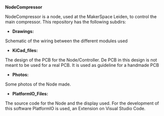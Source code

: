**NodeCompressor**

NodeCompressor is a node, used at the MakerSpace Leiden, to control the main compressor. This repository has the following subdirs:

- **Drawings:**

Schematic of the wiring between the different modules used

- **KiCad\_files:**

The design of the PCB for the Node/Controller. De PCB in this design is not meant to be used for a real PCB. It is used as guideline for a handmade PCB

- **Photos:**

Some photos of the Node made.

- **PlatformIO\_Files:**

The source code for the Node and the display used. For the development of this software PlatformIO is used, an Extension on Visual Studio Code.
